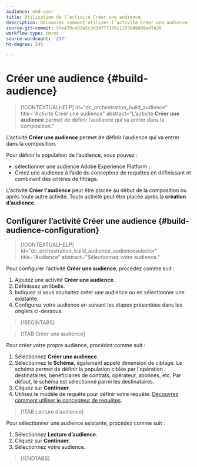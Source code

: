```yaml
---
audience: end-user
title: Utilisation de l’activité Créer une audience
description: Découvrez comment utiliser l’activité Créer une audience
source-git-commit: 5fe470ce83a5c3d3df7717bc1203849d99edf430
workflow-type: tm+mt
source-wordcount: '237'
ht-degree: 54%

---
```



# Créer une audience {#build-audience}

>[!CONTEXTUALHELP]
>id="dc_orchestration_build_audience"
>title="Activité Créer une audience"
>abstract="L’activité **Créer une audience** permet de définir l’audience qui va entrer dans la composition."

L’activité **Créer une audience** permet de définir l’audience qui va entrer dans la composition.

Pour définir la population de l’audience, vous pouvez :

<!--* Select an existing audience, created as a list in the client console.-->
* sélectionner une audience Adobe Experience Platform ;
* Créez une audience à l’aide du concepteur de requêtes en définissant et combinant des critères de filtrage.

L&#39;activité **Créer l&#39;audience** peut être placée au début de la composition ou après toute autre activité. Toute activité peut être placée après la **création d’audience**.

## Configurer l’activité Créer une audience {#build-audience-configuration}

>[!CONTEXTUALHELP]
>id="dc_orchestration_build_audience_audienceselector"
>title="Audience"
>abstract="Sélectionnez votre audience."

Pour configurer l’activité **Créer une audience**, procédez comme suit :

1. Ajoutez une activité **Créer une audience**.
1. Définissez un libellé.
1. Indiquez si vous souhaitez créer une audience ou en sélectionner une existante.
1. Configurez votre audience en suivant les étapes présentées dans les onglets ci-dessous.

>[!BEGINTABS]

>[!TAB Créer une audience]

Pour créer votre propre audience, procédez comme suit :

1. Sélectionnez **Créer une audience**.
1. Sélectionnez le **Schéma**, également appelé dimension de ciblage. Le schéma permet de définir la population ciblée par l&#39;opération : destinataires, bénéficiaires de contrats, opérateur, abonnés, etc. Par défaut, le schéma est sélectionné parmi les destinataires.
1. Cliquez sur **Continuer**.
1. Utilisez le modèle de requête pour définir votre requête. [Découvrez comment utiliser le concepteur de requêtes](../../query/query-modeler-overview.md).

>[!TAB Lecture d’audience]

Pour sélectionner une audience existante, procédez comme suit :

1. Sélectionnez **Lecture d’audience**.
1. Cliquez sur **Continuer**.
1. Sélectionnez votre audience.

>[!ENDTABS]

<!--
## Examples{#build-audience-examples}

Here is an example of a workflow with two **Build audience** activities. The first one targets the poker players audience, followed by an email delivery. The second one targets the VIP clients audience, followed by an SMS delivery.

![](../assets/workflow-audience-example.png)
-->
